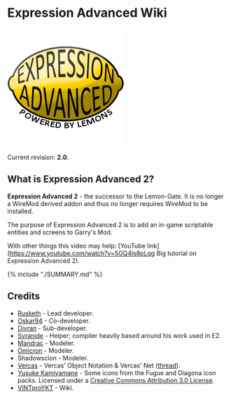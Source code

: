 # Expression Advanced Wiki

![](../images/ea-logo.png)

Current revision: **2.0**.

## What is Expression Advanced 2?

**Expression Advanced 2** - the successor to the Lemon-Gate. It is no longer a WireMod derived addon and thus no longer requires WireMod to be installed.

The purpose of Expression Advanced 2 is to add an in-game scriptable entities and screens to Garry's Mod.

With other things this video may help: [YouTube link](https://www.youtube.com/watch?v=5GQ4ls8pLqg Big tutorial on Expression Advanced 2).

{% include "./SUMMARY.md" %}

## Credits

- [Rusketh](http://github.com/Rusketh) - Lead developer.
- [Oskar94](http://github.com/oskar94) - Co-developer.
- [Divran](https://github.com/Divran) - Sub-developer.
- [Syranide](https://github.com/syranide) - Helper; compiler heavily based around his work used in E2.
- [Mandrac](https://github.com/mandrac) - Modeler.
- [Omicron](https://github.com/OmicroNiuM) - Modeler.
- Shadowscion - Modeler.
- [Vercas](https://github.com/vercas) - Vercas' Object Notation & Vercas' Net ([thread](http://www.facepunch.com/showthread.php?t=1194008)).
- [Yusuke Kamiyamane](http://p.yusukekamiyamane.com/) - Some icons from the Fugue and Diagona icon packs. Licensed under a [Creative Commons Attribution 3.0 License](http://creativecommons.org/licenses/by/3.0/).
- [VINTproYKT](https://github.com/VINTproYKT) - Wiki.